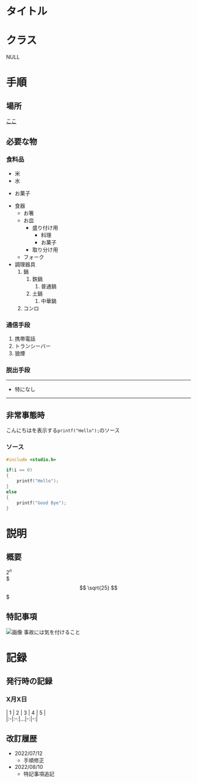 # タイトル

# クラス
NULL

# 手順
## 場所
[ここ](https://notepm.jp/help/markdown-table)
## 必要な物
### 食料品
- 米
- 水
+ お菓子
* 食器
    * お箸
    * お皿
        * 盛り付け用
            * 料理
            * お菓子
        * 取り分け用
    * フォーク
* 調理器具
    1. 鍋
        1. 鉄鍋
            1. 普通鍋
        6. 土鍋
            1. 中華鍋
    2. コンロ
### 通信手段
1. 携帯電話
1. トランシーバー
2. 狼煙 
### 脱出手段
---
- 特になし
---
## 非常事態時
こんにちはを表示する`printf("Hello");`のソース
### ソース
```C
#include <studio.h>

if(i == 0)
{
    printf("Hello");
}
else
{
    printf("Good Bye");
}
```

# 説明
## 概要
$2^n$  
$$$
\sqrt{25}
$$$
## 特記事項
![画像](https://www.azciel.co.jp/wp-content/uploads/2018/08/icon_git.png)
事故には気を付けること

# 記録
## 発行時の記録
### X月X日
| 1 | 2 | 3 | 4 | 5 |  
|:-|:-:|...|-:|-:|
## 改訂履歴
+ 2022/07/12
    + 手順修正
+ 2022/08/10
    + 特記事項追記
